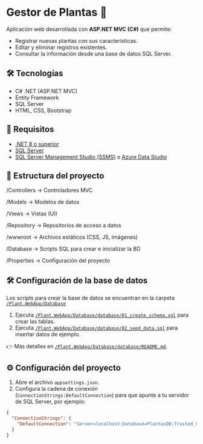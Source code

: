 # Gestor de Plantas 🌱

Aplicación web desarrollada con **ASP.NET MVC (C#)** que permite:
- Registrar nuevas plantas con sus características.
- Editar y eliminar registros existentes.
- Consultar la información desde una base de datos SQL Server.

## 🛠️ Tecnologías
- C# .NET (ASP.NET MVC)
- Entity Framework
- SQL Server
- HTML, CSS, Bootstrap

## 🚀 Requisitos
- [.NET 8 o superior](https://dotnet.microsoft.com/download)
- [SQL Server](https://www.microsoft.com/sql-server/sql-server-downloads)
- [SQL Server Management Studio (SSMS)](https://learn.microsoft.com/sql/ssms/download-sql-server-management-studio-ssms) o [Azure Data Studio](https://learn.microsoft.com/azure-data-studio/download-azure-data-studio)

## 📂 Estructura del proyecto
/Controllers → Controladores MVC

/Models → Modelos de datos

/Views → Vistas (UI)

/Repository → Repositorios de acceso a datos

/wwwroot → Archivos estáticos (CSS, JS, imágenes)

/Database → Scripts SQL para crear e inicializar la BD

/Properties → Configuración del proyecto



## 🛠️ Configuración de la base de datos
Los scripts para crear la base de datos se encuentran en la carpeta [`/Plant.WebApp/Database`](./Plant.WebApp/Database)

1. Ejecuta [`/Plant.WebApp/Database/database/01_create_schema.sql`](./Plant.WebApp/Database/database/01_create_schema.sql) para crear las tablas.
2. Ejecuta [`/Plant.WebApp/Database/database/02_seed_data.sql`](./Plant.WebApp/Database/database/02_seed_data.sql) para insertar datos de ejemplo.

👉 Más detalles en [`/Plant.WebApp/Database/database/README.md`](./database/README.md).

## ⚙️ Configuración del proyecto
1. Abre el archivo `appsettings.json`.
2. Configura la cadena de conexión (`ConnectionStrings:DefaultConnection`) para que apunte a tu servidor de SQL Server, por ejemplo:

```json
{
  "ConnectionStrings": {
    "DefaultConnection": "Server=localhost;Database=PlantasDB;Trusted_Connection=True;MultipleActiveResultSets=true"
  }
}

